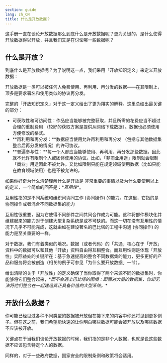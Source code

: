 ```yaml
---
section: guide
lang: zh_CN
title: 什么是开放数据？
---
```


这手册一直在谈论开放数据那么到底什么是开放数据呢？更为关键的，是什么使得开放数据得以开放，并且我们又是在讨论哪一些数据呢？

## 什么是开放？

到底什么是开放数据呢？为了说明这一点，我们采用「开放知识定义」来定义开放数据：

开放数据是一类可以被任何人免费使用、再利用、再分发的数据——在其限制上，顶多是要求署名和使用类似的协议再分发。

完整的「开放知识定义」对于这一定义给出了更为翔实的解释。这里总结出最关键的部分：

-   可获取性和可访问性：作品应当能够被完整获取，并且所需的花费应当不超过合理的重制费用 （较好的获取方案是提供从网络下载数据）。数据也必须使用方便修改的格式。
-   **再利用和再分发：**数据应当使用允许再利用和再分发 （包括与其他数据集整合后再分发的情况）的许可协议。
-   **普遍参与性：**每一个人都应当能够使用、再利用、再分发那些数据。因此就不允许有限制个人或团体使用的协议。比如，「非商业用途」限制就会限制「商业」用途因此不被允许。又比如限制只能在规定领域使用数据（比如只能在教育领域使用）也是不被允许的。

如果你好奇为什么清楚理解什么是开放是 非常重要的事情以及为什么要使用以上的定义，一个简单的回答是：\**互用性*\*。

互用性指的是不同系统和组织间协同工作 (协同操作) 的能力。在这里，它指的是协同操作或者混合不同数据集的能力

互用性很重要，因为它使得不同部件之间共同合作成为可能。这种将部件模块化并组建起来的能力对于创建大型复杂系统是或不可缺的。而这一切在没有互用性的情况下几乎不可能完成，这就由如在建设著名的巴比塔的工程中沟通 (协同操作) 的能力是至关重要的一样。

对于数据，我们有着类似的境况。数据（或者代码）的「共通」核心在于「开放」资料中的数据可以和其他「开放」资料自由得互相整合。而互用性则是体现「开放性」实际益处的关键所在：基于急速提高的整合不同数据集的能力，更多更好的产品和服务将会被创造（相关的例子可参见「为什么要开放数据」一节）。

给出清晰的关于「开放性」的定义确保了当你取得了两个来源不同的数据集时，你能够将它们整合起来，\**而不会遇上巴比塔的困境：即面对大量的数据集，你却无法将他们整合在一起建造真正具备价值的大型系统。*\*

## 开放什么数据？

你可能已经见过各种不同类型的数据被开放但在接下来的内容中你还将见到更多例子。但在这之前，我们希望能快速的让你明白哪些数据可能会被开放以及哪些数据不应该被开放。

关键点在于当我们谈论开放数据的时候，我们指的是非个人数据，也就是说这些数据不应该包含特定个人的数据。

同样的，对于一些政府数据，国家安全的限制条例和政策将会适用。